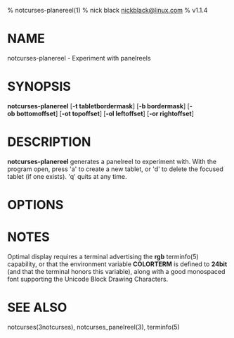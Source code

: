 % notcurses-planereel(1)
% nick black <nickblack@linux.com>
% v1.1.4

# NAME

notcurses-planereel - Experiment with panelreels

# SYNOPSIS

**notcurses-planereel** [**-t tabletbordermask**] [**-b bordermask**] [**-ob bottomoffset**] [**-ot topoffset**] [**-ol leftoffset**] [**-or rightoffset**]

# DESCRIPTION

**notcurses-planereel** generates a panelreel to experiment with. With the
program open, press 'a' to create a new tablet, or 'd' to delete the focused
tablet (if one exists). 'q' quits at any time.

# OPTIONS

# NOTES
Optimal display requires a terminal advertising the **rgb** terminfo(5)
capability, or that the environment variable **COLORTERM** is defined to
**24bit** (and that the terminal honors this variable), along with a good
monospaced font supporting the Unicode Block Drawing Characters.

# SEE ALSO
notcurses(3notcurses), notcurses_panelreel(3), terminfo(5)

